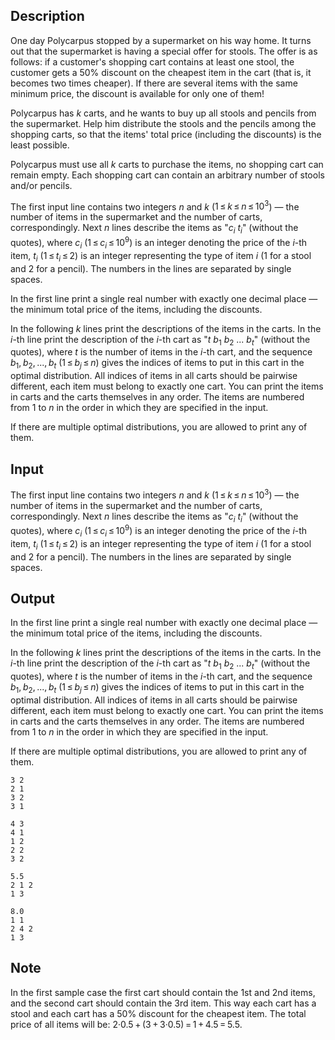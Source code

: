 ## Description

<div><p>One day Polycarpus stopped by a supermarket on his way home. It turns out that the supermarket is having a special offer for stools. The offer is as follows: if a customer's shopping cart contains at least one stool, the customer gets a <span class="tex-span">50%</span> discount on the cheapest item in the cart (that is, it becomes two times cheaper). If there are several items with the same minimum price, the discount is available for only one of them!</p><p>Polycarpus has <span class="tex-span"><i>k</i></span> carts, and he wants to buy up all stools and pencils from the supermarket. Help him distribute the stools and the pencils among the shopping carts, so that the items' total price (including the discounts) is the least possible.</p><p>Polycarpus must use all <span class="tex-span"><i>k</i></span> carts to purchase the items, no shopping cart can remain empty. Each shopping cart can contain an arbitrary number of stools and/or pencils.</p></div><div class="input-specification"><p>The first input line contains two integers <span class="tex-span"><i>n</i></span> and <span class="tex-span"><i>k</i></span> (<span class="tex-span">1 ≤ <i>k</i> ≤ <i>n</i> ≤ 10<sup class="upper-index">3</sup></span>) — the number of items in the supermarket and the number of carts, correspondingly. Next <span class="tex-span"><i>n</i></span> lines describe the items as "<span class="tex-span"><i>c</i><sub class="lower-index"><i>i</i></sub></span> <span class="tex-span"><i>t</i><sub class="lower-index"><i>i</i></sub></span>" (without the quotes), where <span class="tex-span"><i>c</i><sub class="lower-index"><i>i</i></sub></span> (<span class="tex-span">1 ≤ <i>c</i><sub class="lower-index"><i>i</i></sub> ≤ 10<sup class="upper-index">9</sup></span>) is an integer denoting the price of the <span class="tex-span"><i>i</i></span>-th item, <span class="tex-span"><i>t</i><sub class="lower-index"><i>i</i></sub></span> (<span class="tex-span">1 ≤ <i>t</i><sub class="lower-index"><i>i</i></sub> ≤ 2</span>) is an integer representing the type of item <span class="tex-span"><i>i</i></span> (<span class="tex-span">1</span> for a stool and <span class="tex-span">2</span> for a pencil). The numbers in the lines are separated by single spaces.</p></div><div class="output-specification"><p>In the first line print a single real number <span class="tex-font-style-bf">with exactly one </span> decimal place — the minimum total price of the items, including the discounts.</p><p>In the following <span class="tex-span"><i>k</i></span> lines print the descriptions of the items in the carts. In the <span class="tex-span"><i>i</i></span>-th line print the description of the <span class="tex-span"><i>i</i></span>-th cart as "<span class="tex-span"><i>t</i></span> <span class="tex-span"><i>b</i><sub class="lower-index">1</sub></span> <span class="tex-span"><i>b</i><sub class="lower-index">2</sub></span> <span class="tex-span">...</span> <span class="tex-span"><i>b</i><sub class="lower-index"><i>t</i></sub></span>" (without the quotes), where <span class="tex-span"><i>t</i></span> is the number of items in the <span class="tex-span"><i>i</i></span>-th cart, and the sequence <span class="tex-span"><i>b</i><sub class="lower-index">1</sub>, <i>b</i><sub class="lower-index">2</sub>, ..., <i>b</i><sub class="lower-index"><i>t</i></sub></span> (<span class="tex-span">1 ≤ <i>b</i><sub class="lower-index"><i>j</i></sub> ≤ <i>n</i></span>) gives the indices of items to put in this cart in the optimal distribution. All indices of items in all carts should be pairwise different, each item must belong to exactly one cart. You can print the items in carts and the carts themselves in any order. The items are numbered from <span class="tex-span">1</span> to <span class="tex-span"><i>n</i></span> in the order in which they are specified in the input.</p><p>If there are multiple optimal distributions, you are allowed to print any of them.</p></div>

## Input

<p>The first input line contains two integers <span class="tex-span"><i>n</i></span> and <span class="tex-span"><i>k</i></span> (<span class="tex-span">1 ≤ <i>k</i> ≤ <i>n</i> ≤ 10<sup class="upper-index">3</sup></span>) — the number of items in the supermarket and the number of carts, correspondingly. Next <span class="tex-span"><i>n</i></span> lines describe the items as "<span class="tex-span"><i>c</i><sub class="lower-index"><i>i</i></sub></span> <span class="tex-span"><i>t</i><sub class="lower-index"><i>i</i></sub></span>" (without the quotes), where <span class="tex-span"><i>c</i><sub class="lower-index"><i>i</i></sub></span> (<span class="tex-span">1 ≤ <i>c</i><sub class="lower-index"><i>i</i></sub> ≤ 10<sup class="upper-index">9</sup></span>) is an integer denoting the price of the <span class="tex-span"><i>i</i></span>-th item, <span class="tex-span"><i>t</i><sub class="lower-index"><i>i</i></sub></span> (<span class="tex-span">1 ≤ <i>t</i><sub class="lower-index"><i>i</i></sub> ≤ 2</span>) is an integer representing the type of item <span class="tex-span"><i>i</i></span> (<span class="tex-span">1</span> for a stool and <span class="tex-span">2</span> for a pencil). The numbers in the lines are separated by single spaces.</p>

## Output

<p>In the first line print a single real number <span class="tex-font-style-bf">with exactly one </span> decimal place — the minimum total price of the items, including the discounts.</p><p>In the following <span class="tex-span"><i>k</i></span> lines print the descriptions of the items in the carts. In the <span class="tex-span"><i>i</i></span>-th line print the description of the <span class="tex-span"><i>i</i></span>-th cart as "<span class="tex-span"><i>t</i></span> <span class="tex-span"><i>b</i><sub class="lower-index">1</sub></span> <span class="tex-span"><i>b</i><sub class="lower-index">2</sub></span> <span class="tex-span">...</span> <span class="tex-span"><i>b</i><sub class="lower-index"><i>t</i></sub></span>" (without the quotes), where <span class="tex-span"><i>t</i></span> is the number of items in the <span class="tex-span"><i>i</i></span>-th cart, and the sequence <span class="tex-span"><i>b</i><sub class="lower-index">1</sub>, <i>b</i><sub class="lower-index">2</sub>, ..., <i>b</i><sub class="lower-index"><i>t</i></sub></span> (<span class="tex-span">1 ≤ <i>b</i><sub class="lower-index"><i>j</i></sub> ≤ <i>n</i></span>) gives the indices of items to put in this cart in the optimal distribution. All indices of items in all carts should be pairwise different, each item must belong to exactly one cart. You can print the items in carts and the carts themselves in any order. The items are numbered from <span class="tex-span">1</span> to <span class="tex-span"><i>n</i></span> in the order in which they are specified in the input.</p><p>If there are multiple optimal distributions, you are allowed to print any of them.</p>





```input1
3 2
2 1
3 2
3 1

```




```input2
4 3
4 1
1 2
2 2
3 2

```




```output1
5.5
2 1 2
1 3

```




```output2
8.0
1 1
2 4 2
1 3

```



## Note

<p>In the first sample case the first cart should contain the 1st and 2nd items, and the second cart should contain the 3rd item. This way each cart has a stool and each cart has a <span class="tex-span">50%</span> discount for the cheapest item. The total price of all items will be: <span class="tex-span">2·0.5 + (3 + 3·0.5) = 1 + 4.5 = 5.5</span>.</p>
